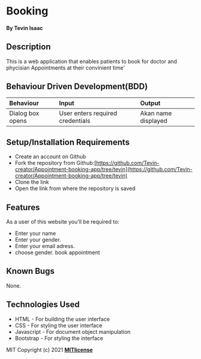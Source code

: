 # Booking
#### By **Tevin Isaac**
## Description
This is a web application that enables patients to book for doctor and phycisian Appointments at their convinient time'

## Behaviour Driven Development(BDD)
|Behaviour| Input| Output|
|:--------|:-----|:------|
|Dialog box opens| User enters required credentials| Akan name displayed|
## Setup/Installation Requirements
* Create an account on Github
* Fork the repository from Github:[https://github.com/Tevin-creator/Appointment-booking-app/tree/tevin](https://github.com/Tevin-creator/Appointment-booking-app/tree/tevin)
* Clone the link
* Open the link from where the repository is saved
## Features
As a user of this website you'll be required to:
* Enter your name
* Enter your gender.
* Enter your  email adress.
* choose gender.
book appointment

## Known Bugs
None.
## Technologies Used
* HTML - For building the user interface
* CSS - For styling the user interface
* Javascript - For document object manipulation
* Bootstrap - For styling the interface

MIT Copyright (c) 2021 **[MITlicense](LICENSE)**
